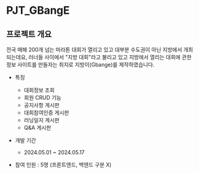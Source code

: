 # PJT_GBangE
## 프로젝트 개요
전국 매해 200개 넘는 마라톤 대회가 열리고 있고 대부분 수도권이 아닌 지방에서 개최되는데요, 러너들 사이에서 
"지방 대회"라고 불리고 있고 지방에서 열리는 대회에 관한 정보 사이트를 만들자는 취지로 지방이(Gbange)를 제작하였습니다.

- 특징
  - 대회정보 조회
  - 회원 CRUD 기능
  - 공지사항 게시판
  - 대회참여인증 게시판
  - 러닝일지 게시판
  - Q&A 게시판

- 개발 기간
    - 2024.05.01 ~ 2024.05.17

- 참여 인원 : 5명 (프론트엔드, 백엔드 구분 X)
